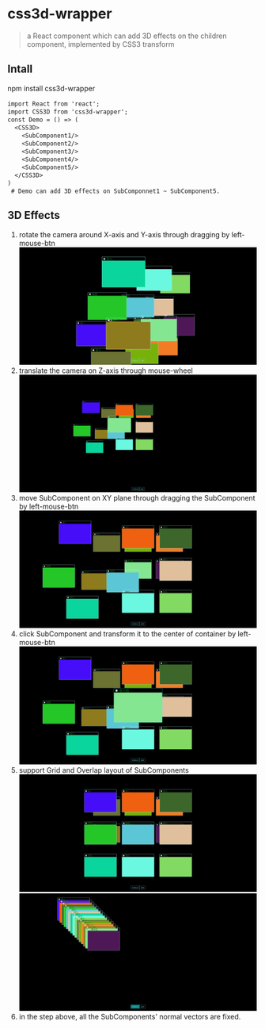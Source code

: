 # css3d-wrapper
> a React component which can add 3D effects on the children component, implemented by CSS3 transform
## Intall
  npm install css3d-wrapper
  
  ```
  import React from 'react';
  import CSS3D from 'css3d-wrapper';
  const Demo = () => (
    <CSS3D>
      <SubComponent1/>
      <SubComponent2/>
      <SubComponent3/>
      <SubComponent4/>
      <SubComponent5/>
    </CSS3D>
  )
  # Demo can add 3D effects on SubComponnet1 ~ SubComponent5.
 ```
## 3D Effects
1. rotate the camera around X-axis and Y-axis through dragging by left-mouse-btn
![Alt text](https://github.com/Jad2Wizard/css3d-wrapper/raw/master/screenshots/rotateCamera.png)
2. translate the camera on Z-axis through mouse-wheel
![Alt text](https://github.com/Jad2Wizard/css3d-wrapper/raw/master/screenshots/translateCameraZ.png)
3. move SubComponent on XY plane through dragging the SubComponent by left-mouse-btn
![Alt text](https://github.com/Jad2Wizard/css3d-wrapper/raw/master/screenshots/move.png)
4. click SubComponent and transform it to the center of container by left-mouse-btn
![Alt text](https://github.com/Jad2Wizard/css3d-wrapper/raw/master/screenshots/click.png)
5. support Grid and Overlap layout of SubComponents
![Alt text](https://github.com/Jad2Wizard/css3d-wrapper/raw/master/screenshots/grid.png)
![Alt text](https://github.com/Jad2Wizard/css3d-wrapper/raw/master/screenshots/overlap.png)
6. in the step above, all the SubComponents' normal vectors are fixed.
